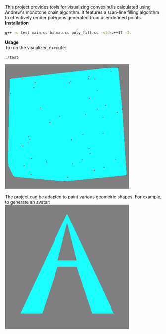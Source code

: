 This project provides tools for visualizing convex hulls calculated using Andrew's monotone chain algorithm. It features a scan-line filling algorithm to effectively render polygons generated from user-defined points. 
**Installation**  
   ```bash
   g++ -o test main.cc bitmap.cc poly_fill.cc -std=c++17 -I.
   ```

**Usage**  
To run the visualizer, execute:
```bash
./test
```

![random points and its convex hull](output.bmp)

The project can be adapted to paint various geometric shapes. For example, to generate an avatar:
![avatar of letter 'A'](avatar.bmp)
